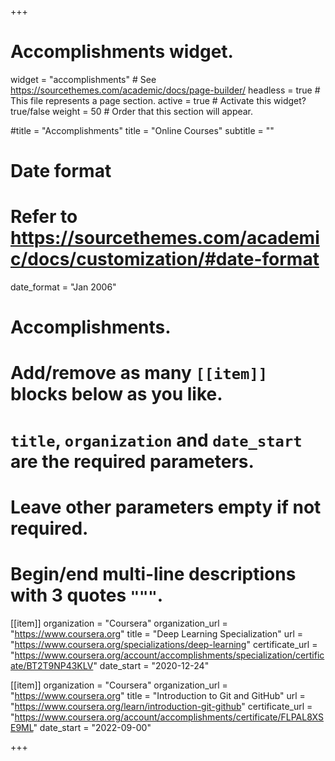 +++
# Accomplishments widget.
widget = "accomplishments"  # See https://sourcethemes.com/academic/docs/page-builder/
headless = true  # This file represents a page section.
active = true  # Activate this widget? true/false
weight = 50  # Order that this section will appear.

#title = "Accomplish&shy;ments"
title = "Online Courses"
subtitle = ""

# Date format
#   Refer to https://sourcethemes.com/academic/docs/customization/#date-format
date_format = "Jan 2006"

# Accomplishments.
#   Add/remove as many `[[item]]` blocks below as you like.
#   `title`, `organization` and `date_start` are the required parameters.
#   Leave other parameters empty if not required.
#   Begin/end multi-line descriptions with 3 quotes `"""`.


[[item]]
  organization = "Coursera"
  organization_url = "https://www.coursera.org"
  title = "Deep Learning Specialization"
  url = "https://www.coursera.org/specializations/deep-learning"
  certificate_url = "https://www.coursera.org/account/accomplishments/specialization/certificate/BT2T9NP43KLV"
  date_start = "2020-12-24"

[[item]]
  organization = "Coursera"
  organization_url = "https://www.coursera.org"
  title = "Introduction to Git and GitHub"
  url = "https://www.coursera.org/learn/introduction-git-github"
  certificate_url = "https://www.coursera.org/account/accomplishments/certificate/FLPAL8XSE9ML"
  date_start = "2022-09-00"
  
<!-- 
[[item]]
  organization = "Coursera"
  organization_url = "https://www.coursera.org"
  title = "Sequence Models"
  url = "https://www.coursera.org/learn/nlp-sequence-models"
  certificate_url = "https://www.coursera.org/account/accomplishments/certificate/KB8CHURAK9VJ"
  date_start = "2020-12-23"


[[item]]
  organization = "Coursera"
  organization_url = "https://www.coursera.org"
  title = "Convolutional Neural Networks"
  url = "https://www.coursera.org/learn/convolutional-neural-networks"
  certificate_url = "https://www.coursera.org/account/accomplishments/certificate/FLA3M4FRVDAQ"
  date_start = "2020-12-21"
  
[[item]]
  organization = "Coursera"
  organization_url = "https://www.coursera.org"
  title = "Structuring Machine Learning Projects"
  url = "https://www.coursera.org/learn/machine-learning-projects"
  certificate_url = "https://www.coursera.org/account/accomplishments/certificate/R2P9F82TNELD"
  date_start = "2020-10-01"

[[item]]
  organization = "Coursera"
  organization_url = "https://www.coursera.org"
  title = "Improving Deep Neural Networks: Hyperparameter tuning, Regularization and Optimization"
  url = "https://www.coursera.org/learn/deep-neural-network"
  certificate_url = "https://www.coursera.org/account/accomplishments/certificate/E27EW575R2F4"
  date_start = "2020-08-01"

[[item]]
  organization = "Coursera"
  organization_url = "https://www.coursera.org"
  title = "Neural Networks and Deep Learning"
  url = "https://www.coursera.org/learn/neural-networks-deep-learning"
  certificate_url = "https://www.coursera.org/account/accomplishments/certificate/9AUHM569SGYT"
  date_start = "2020-07-01"
 -->

+++
